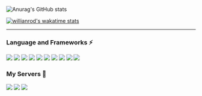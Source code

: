 <!--
**antegral/antegral** is a ✨ _special_ ✨ repository because its `README.md` (this file) appears on your GitHub profile.

Here are some ideas to get you started:

- 🔭 I’m currently working on ...
- 🌱 I’m currently learning ...
- 👯 I’m looking to collaborate on ...
- 🤔 I’m looking for help with ...
- 💬 Ask me about ...
- 📫 How to reach me: ...
- 😄 Pronouns: ...
- ⚡ Fun fact: ...
-->



![Anurag's GitHub stats](https://github-readme-stats.vercel.app/api?username=antegral&theme=default&show_icons=true&bg_color=30,49e9ff,9284ff)


[![willianrod's wakatime stats](https://github-readme-stats.vercel.app/api/wakatime?username=antegral&theme=react)](https://wakatime.com/@antegral)

<hr>

### Language and Frameworks ⚡
<img src="https://img.shields.io/badge/Visual Studio Code-007ACC?style=for-the-badge&logo=Visual-Studio-Code&logoColor=white"/></a>&nbsp;<img src="https://img.shields.io/badge/JavaScript-F7DF1E?style=for-the-badge&logo=JavaScript&logoColor=white"/></a>&nbsp;<img src="https://img.shields.io/badge/Node.js-339933?style=for-the-badge&logo=Node.js&logoColor=white"/></a>&nbsp;<img src="https://img.shields.io/badge/Express-000000?style=for-the-badge&logo=Express&logoColor=white"/></a>&nbsp;<img src="https://img.shields.io/badge/Docker-2496ED?style=for-the-badge&logo=Docker&logoColor=white"/></a>&nbsp;<img src="https://img.shields.io/badge/Vue.js-4FC08D?style=for-the-badge&logo=Vue.js&logoColor=white"/></a>&nbsp;<img src="https://img.shields.io/badge/Electron-47848F?style=for-the-badge&logo=Electron&logoColor=white"/></a>&nbsp;<img src="https://img.shields.io/badge/TypeScript-3178C6?style=for-the-badge&logo=TypeScript&logoColor=white"/></a>&nbsp;<img src="https://img.shields.io/badge/Vuetify-1867C0?style=for-the-badge&logo=Vuetify&logoColor=white"/></a>&nbsp;<img src="https://img.shields.io/badge/NestJS-E0234E?style=for-the-badge&logo=NestJS&logoColor=white"/></a>&nbsp;

### My Servers 🌱
<img src="https://img.shields.io/badge/CUBE-Working-green?style=for-the-badge&link=http://antegral.net"/></a>&nbsp;<img src="https://img.shields.io/badge/DELTA-Working-green?style=for-the-badge&link=http://delta.antegral.net"/></a>&nbsp;<img src="https://img.shields.io/badge/AXIS-Waiting-yellow?style=for-the-badge"/></a>&nbsp;


